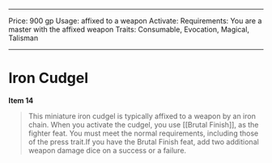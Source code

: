 
---
Price: 900 gp
Usage: affixed to a weapon
Activate: 
Requirements: You are a master with the affixed weapon
Traits: Consumable, Evocation, Magical, Talisman

---

# Iron Cudgel

**Item 14**

> This miniature iron cudgel is typically affixed to a weapon by an iron chain. When you activate the cudgel, you use [[Brutal Finish]], as the fighter feat. You must meet the normal requirements, including those of the press trait.If you have the Brutal Finish feat, add two additional weapon damage dice on a success or a failure.
